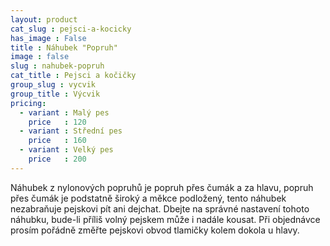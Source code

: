 ```yaml
---
layout: product
cat_slug : pejsci-a-kocicky
has_image : False
title : Náhubek "Popruh"
image : false
slug : nahubek-popruh
cat_title : Pejsci a kočičky
group_slug : vycvik
group_title : Výcvik
pricing:
  - variant : Malý pes
    price   : 120
  - variant : Střední pes
    price   : 160
  - variant : Velký pes
    price   : 200
---
```


Náhubek z nylonových popruhů je popruh přes čumák a za hlavu, popruh přes čumák je podstatně široký a měkce podložený, tento náhubek nezabraňuje pejskovi pít ani dejchat. Dbejte na správné nastavení tohoto náhubku, bude-li příliš volný pejskem může i nadále kousat. Při objednávce prosím pořádně změřte pejskovi obvod tlamičky kolem dokola u hlavy.

